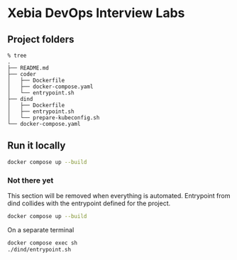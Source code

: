 # Xebia DevOps Interview Labs

## Project folders

``` shell
% tree
.
├── README.md
├── coder
│   ├── Dockerfile
│   ├── docker-compose.yaml
│   └── entrypoint.sh
├── dind
│   ├── Dockerfile
│   ├── entrypoint.sh
│   └── prepare-kubeconfig.sh
└── docker-compose.yaml
```

## Run it locally

``` sh
docker compose up --build
```

### Not there yet
This section will be removed when everything is automated.
Entrypoint from dind collides with the entrypoint defined for the project.

``` sh
docker compose up --build
```

On a separate terminal

``` sh
docker compose exec sh
./dind/entrypoint.sh
```

